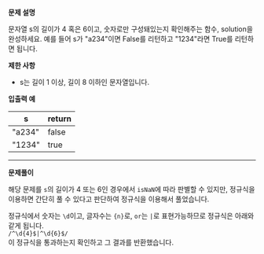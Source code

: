 **문제 설명**

문자열 s의 길이가 4 혹은 6이고, 숫자로만 구성돼있는지 확인해주는 함수, solution을 완성하세요. 예를 들어 s가 "a234"이면 False를 리턴하고 "1234"라면 True를 리턴하면 됩니다.

**제한 사항**

- s는 길이 1 이상, 길이 8 이하인 문자열입니다.

**입출력 예**

|s|return|
|-|-|
|"a234"|false|
|"1234"|true|

<hr/>

**문제풀이**

해당 문제를 `s`의 길이가 4 또는 6인 경우에서 `isNaN`에 따라 판별할 수 있지만, 정규식을 이용하면 간단히 풀 수 있다고 판단하여 정규식을 이용해서 풀었습니다.

정규식에서 숫자는 `\d`이고, 글자수는 `{n}`로, `or`는 `|`로 표현가능하므로 정규식은 아래와 같게 됩니다.   
`/^\d{4}$|^\d{6}$/`   
이 정규식을 통과하는지 확인하고 그 결과를 반환했습니다.